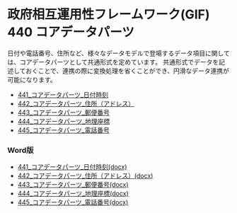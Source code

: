 # 政府相互運用性フレームワーク(GIF)  440 コアデータパーツ

日付や電話番号、住所など、様々なデータモデルで登場するデータ項目に関しては、コアデータパーツとして共通形式を定めています。
共通形式でデータを記述しておくことで、連携の際に変換処理を省くことができ、円滑なデータ連携が可能になります。


* [441_コアデータパーツ_日付時刻](md/441_core_dataparts_datetime.md)
* [442_コアデータパーツ_住所（アドレス）](md/442_core_dataparts_adress.md)
* [443_コアデータパーツ_郵便番号](md/443_core_dataparts_postalcode.md)
* [444_コアデータパーツ_地理座標](md/444_core_dataparts_geography.md)
* [445_コアデータパーツ_電話番号](md/445_core_dataparts_phonenumber.md)

### Word版

* [441_コアデータパーツ_日付時刻(docx)](docx/441_コアデータパーツ_日付時刻.docx)
* [442_コアデータパーツ_住所（アドレス）(docx)](docx/442_コアデータパーツ_住所（アドレス）.docx)
* [443_コアデータパーツ_郵便番号(docx)](docx/443_コアデータパーツ_郵便番号.docx)
* [444_コアデータパーツ_地理座標(docx)](docx/444_コアデータパーツ_地理座標.docx)
* [445_コアデータパーツ_電話番号(docx)](docx/445_コアデータパーツ_電話番号.docx)
